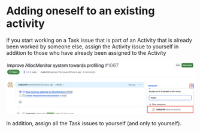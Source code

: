 # Adding oneself to an existing activity

If you start working on a Task issue that is part of an Activity that is already been worked by someone else, assign the Activity issue to yourself in addition to those who have already been assigned to the Activity

![Assign Activity issue to yourself](images/activity_add_oneself.png)

In addition, assign all the Task issues to yourself (and only to yourself).
